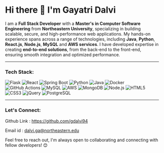 # Hi there 👋 I'm Gayatri Dalvi

I am a **Full Stack Developer** with a **Master's in Computer Software Engineering** from **Northeastern University**, specializing in building scalable, secure, and high-performance web applications. My hands-on experience spans across a range of technologies, including **Java**, **Python**, **React.js**, **Node.js**, **MySQL** and **AWS services**. I have developed expertise in creating **end-to-end solutions**, from the back-end to the front-end, ensuring smooth integration and optimized performance.

---

### Tech Stack:
<p>
 <img alt="Flask" src="https://img.shields.io/badge/-Flask-000000?style=flat-square&logo=flask&logoColor=white" />
<img alt="React" src="https://img.shields.io/badge/-React-45b8d8?style=flat-square&logo=react&logoColor=white" />
<img alt="Spring Boot" src="https://img.shields.io/badge/-Spring_Boot-8DD6F9?style=flat-square&logo=springboot&logoColor=white" />
<img alt="Python" src="https://img.shields.io/badge/-Python-45b8d8?style=flat-square&logo=python&logoColor=white" />
<img alt="Java" src="https://img.shields.io/badge/-Java-007396?style=flat-square&logo=java&logoColor=white" />
<img alt="Docker" src="https://img.shields.io/badge/-Docker-46a2f1?style=flat-square&logo=docker&logoColor=white" />
<img alt="GitHub Actions" src="https://img.shields.io/badge/-GitHub_Actions-2088FF?style=flat-square&logo=github-actions&logoColor=white" />
<img alt="MySQL" src="https://img.shields.io/badge/MySQL-00000F?style=for-the-badge&logo=mysql&logoColor=white" />
<img alt="AWS" src="https://img.shields.io/badge/-AWS-5849BE?style=flat-square&logo=amazonaws&logoColor=white" />
<img alt="MongoDB" src="https://img.shields.io/badge/-MongoDB-13aa52?style=flat-square&logo=mongodb&logoColor=white" />
<img alt="Node.js" src="https://img.shields.io/badge/-Nodejs-43853d?style=flat-square&logo=Node.js&logoColor=white" />
<img alt="HTML5" src="https://img.shields.io/badge/-HTML5-E34F26?style=flat-square&logo=html5&logoColor=white" />
<img alt="CSS3" src="https://img.shields.io/badge/-CSS3-1572B6?style=flat-square&logo=css3&logoColor=white" />
<img alt="jQuery" src="https://img.shields.io/badge/-jQuery-0769AD?style=flat-square&logo=jquery&logoColor=white" />
<img alt="PostgreSQL" src="https://img.shields.io/badge/PostgreSQL-316192?style=for-the-badge&logo=postgresql&logoColor=white" />

</p>

---

### Let's Connect:

Github Link : https://github.com/gdalvi94

Email id : dalvi.ga@northeastern.edu

Feel free to reach out, I'm always open to collaborating and connecting with fellow developers! 😊
